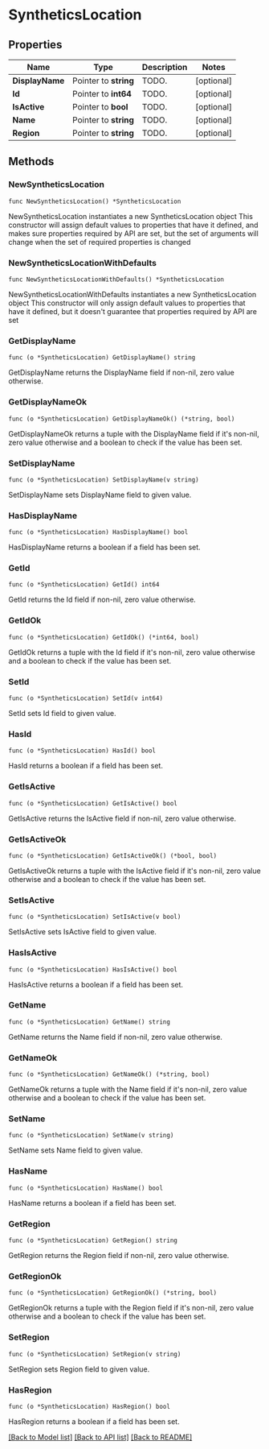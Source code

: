 # SyntheticsLocation

## Properties

Name | Type | Description | Notes
------------ | ------------- | ------------- | -------------
**DisplayName** | Pointer to **string** | TODO. | [optional] 
**Id** | Pointer to **int64** | TODO. | [optional] 
**IsActive** | Pointer to **bool** | TODO. | [optional] 
**Name** | Pointer to **string** | TODO. | [optional] 
**Region** | Pointer to **string** | TODO. | [optional] 

## Methods

### NewSyntheticsLocation

`func NewSyntheticsLocation() *SyntheticsLocation`

NewSyntheticsLocation instantiates a new SyntheticsLocation object
This constructor will assign default values to properties that have it defined,
and makes sure properties required by API are set, but the set of arguments
will change when the set of required properties is changed

### NewSyntheticsLocationWithDefaults

`func NewSyntheticsLocationWithDefaults() *SyntheticsLocation`

NewSyntheticsLocationWithDefaults instantiates a new SyntheticsLocation object
This constructor will only assign default values to properties that have it defined,
but it doesn't guarantee that properties required by API are set

### GetDisplayName

`func (o *SyntheticsLocation) GetDisplayName() string`

GetDisplayName returns the DisplayName field if non-nil, zero value otherwise.

### GetDisplayNameOk

`func (o *SyntheticsLocation) GetDisplayNameOk() (*string, bool)`

GetDisplayNameOk returns a tuple with the DisplayName field if it's non-nil, zero value otherwise
and a boolean to check if the value has been set.

### SetDisplayName

`func (o *SyntheticsLocation) SetDisplayName(v string)`

SetDisplayName sets DisplayName field to given value.

### HasDisplayName

`func (o *SyntheticsLocation) HasDisplayName() bool`

HasDisplayName returns a boolean if a field has been set.

### GetId

`func (o *SyntheticsLocation) GetId() int64`

GetId returns the Id field if non-nil, zero value otherwise.

### GetIdOk

`func (o *SyntheticsLocation) GetIdOk() (*int64, bool)`

GetIdOk returns a tuple with the Id field if it's non-nil, zero value otherwise
and a boolean to check if the value has been set.

### SetId

`func (o *SyntheticsLocation) SetId(v int64)`

SetId sets Id field to given value.

### HasId

`func (o *SyntheticsLocation) HasId() bool`

HasId returns a boolean if a field has been set.

### GetIsActive

`func (o *SyntheticsLocation) GetIsActive() bool`

GetIsActive returns the IsActive field if non-nil, zero value otherwise.

### GetIsActiveOk

`func (o *SyntheticsLocation) GetIsActiveOk() (*bool, bool)`

GetIsActiveOk returns a tuple with the IsActive field if it's non-nil, zero value otherwise
and a boolean to check if the value has been set.

### SetIsActive

`func (o *SyntheticsLocation) SetIsActive(v bool)`

SetIsActive sets IsActive field to given value.

### HasIsActive

`func (o *SyntheticsLocation) HasIsActive() bool`

HasIsActive returns a boolean if a field has been set.

### GetName

`func (o *SyntheticsLocation) GetName() string`

GetName returns the Name field if non-nil, zero value otherwise.

### GetNameOk

`func (o *SyntheticsLocation) GetNameOk() (*string, bool)`

GetNameOk returns a tuple with the Name field if it's non-nil, zero value otherwise
and a boolean to check if the value has been set.

### SetName

`func (o *SyntheticsLocation) SetName(v string)`

SetName sets Name field to given value.

### HasName

`func (o *SyntheticsLocation) HasName() bool`

HasName returns a boolean if a field has been set.

### GetRegion

`func (o *SyntheticsLocation) GetRegion() string`

GetRegion returns the Region field if non-nil, zero value otherwise.

### GetRegionOk

`func (o *SyntheticsLocation) GetRegionOk() (*string, bool)`

GetRegionOk returns a tuple with the Region field if it's non-nil, zero value otherwise
and a boolean to check if the value has been set.

### SetRegion

`func (o *SyntheticsLocation) SetRegion(v string)`

SetRegion sets Region field to given value.

### HasRegion

`func (o *SyntheticsLocation) HasRegion() bool`

HasRegion returns a boolean if a field has been set.


[[Back to Model list]](../README.md#documentation-for-models) [[Back to API list]](../README.md#documentation-for-api-endpoints) [[Back to README]](../README.md)



